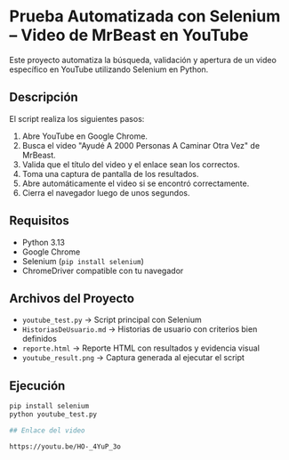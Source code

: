 # Prueba Automatizada con Selenium – Video de MrBeast en YouTube

Este proyecto automatiza la búsqueda, validación y apertura de un video específico en YouTube utilizando Selenium en Python.

## Descripción

El script realiza los siguientes pasos:
1. Abre YouTube en Google Chrome.
2. Busca el video "Ayudé A 2000 Personas A Caminar Otra Vez" de MrBeast.
3. Valida que el título del video y el enlace sean los correctos.
4. Toma una captura de pantalla de los resultados.
5. Abre automáticamente el video si se encontró correctamente.
6. Cierra el navegador luego de unos segundos.

## Requisitos

- Python 3.13
- Google Chrome
- Selenium (`pip install selenium`)
- ChromeDriver compatible con tu navegador

## Archivos del Proyecto

- `youtube_test.py` → Script principal con Selenium
- `HistoriasDeUsuario.md` → Historias de usuario con criterios bien definidos
- `reporte.html` → Reporte HTML con resultados y evidencia visual
- `youtube_result.png` → Captura generada al ejecutar el script

## Ejecución

```bash
pip install selenium
python youtube_test.py

## Enlace del video

https://youtu.be/HO-_4YuP_3o

